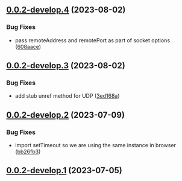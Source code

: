 ## [0.0.2-develop.4](https://git.lumeweb.com/LumeWeb/libhyperproxy/compare/v0.0.2-develop.3...v0.0.2-develop.4) (2023-08-02)


### Bug Fixes

* pass remoteAddress and remotePort as part of socket options ([608aace](https://git.lumeweb.com/LumeWeb/libhyperproxy/commit/608aace286bc62b327954d369023412c40e8e83d))

## [0.0.2-develop.3](https://git.lumeweb.com/LumeWeb/libhyperproxy/compare/v0.0.2-develop.2...v0.0.2-develop.3) (2023-08-02)


### Bug Fixes

* add stub unref method for UDP ([3ed168a](https://git.lumeweb.com/LumeWeb/libhyperproxy/commit/3ed168abd70f37145e46dbe1c98363f9dd8afb0d))

## [0.0.2-develop.2](https://git.lumeweb.com/LumeWeb/libhyperproxy/compare/v0.0.2-develop.1...v0.0.2-develop.2) (2023-07-09)


### Bug Fixes

* import setTimeout so we are using the same instance in browser ([bb26fb3](https://git.lumeweb.com/LumeWeb/libhyperproxy/commit/bb26fb3955c9e37f91266e32b9e4ec91684e4f77))

## [0.0.2-develop.1](https://git.lumeweb.com/LumeWeb/libhyperproxy/compare/v0.0.1...v0.0.2-develop.1) (2023-07-05)
